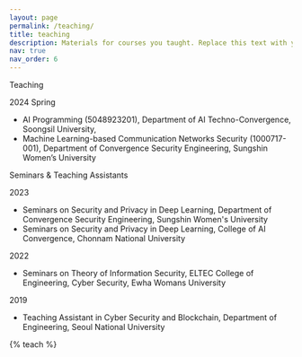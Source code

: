 ```yaml
---
layout: page
permalink: /teaching/
title: teaching
description: Materials for courses you taught. Replace this text with your description.
nav: true
nav_order: 6
---
```


Teaching

2024 Spring
  - AI Programming (5048923201), Department of AI Techno-Convergence, Soongsil University, 
  - Machine Learning-based Communication Networks Security (1000717-001), Department of Convergence Security Engineering, Sungshin Women’s University




Seminars & Teaching Assistants

2023
  - Seminars on Security and Privacy in Deep Learning, Department of Convergence Security Engineering, Sungshin Women's University
  - Seminars on Security and Privacy in Deep Learning, College of AI Convergence, Chonnam National University

2022
  - Seminars on Theory of Information Security, ELTEC College of Engineering, Cyber Security, Ewha Womans University

2019
  - Teaching Assistant in Cyber Security and Blockchain, Department of Engineering, Seoul National University

{% teach %}
